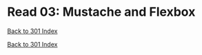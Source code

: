 # Read 03: Mustache and Flexbox
[Back to 301 Index](301-index.md)<br>


<!--  notes here -->
<!-- my notes if you want to reference them -->
<!-- https://scottfalbo.github.io/reading-notes/301/read-03.html -->


[Back to 301 Index](301-index.md)<br>